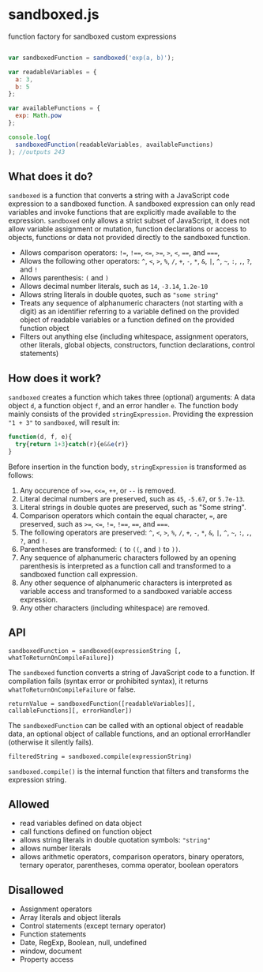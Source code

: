 # sandboxed.js
function factory for sandboxed custom expressions

```javascript

var sandboxedFunction = sandboxed('exp(a, b)');

var readableVariables = {
  a: 3, 
  b: 5
};

var availableFunctions = {
  exp: Math.pow
};

console.log(
  sandboxedFunction(readableVariables, availableFunctions)
); //outputs 243

```

## What does it do?

`sandboxed` is a function that converts a string with a JavaScript code expression to a sandboxed function.  A sandboxed expression can only read variables and invoke functions that are explicitly made available to the expression. `sandboxed` only allows a strict subset of JavaScript, it does not allow variable assignment or mutation, function declarations or access to objects, functions or data not provided directly to the sandboxed function.

* Allows comparison operators: `!=`, `!==`, `<=`, `>=`, `>`, `<`, `==`, and `===`,
* Allows the following other operators: `^`, `<`, `>`, `%`, `/`, `+`, `-`, `*`, `&`, `|`, `^`, `~`, `:`, `,`, `?`, and `!`
* Allows parenthesis: `(` and `)`
* Allows decimal number literals, such as `14`, `-3.14`, `1.2e-10`
* Allows string literals in double quotes, such as `"some string"`
* Treats any sequence of alphanumeric characters (not starting with a digit) as an identifier referring to a variable defined on the provided object of readable variables or a function defined on the provided function object
* Filters out anything else (including whitespace, assignment operators, other literals, global objects, constructors, function declarations, control statements)

## How does it work?

`sandboxed` creates a function which takes three (optional) arguments: A data object `d`, a function object `f`, and an error handler `e`. The function body mainly consists of the provided `stringExpression`. Providing the expression `"1 + 3"` to `sandboxed`, will result in:

```javascript
function(d, f, e){
  try{return 1+3}catch(r){e&&e(r)}
}
```
Before insertion in the function body, `stringExpression` is transformed as follows:

1. Any occurence of `>>=`, `<<=`, `++`, or `--` is removed.
2. Literal decimal numbers are preserved, such as `45`, `-5.67`, or `5.7e-13`.
3. Literal strings in double quotes are preserved, such as "Some string".
4. Comparison operators which contain the equal character, `=`, are preserved, such as `>=`, `<=`, `!=`, `!==`, `==`, and `===`.
5. The following operators are preserved: `^`, `<`, `>`, `%`, `/`, `+`, `-`, `*`, `&`, `|`, `^`, `~`, `:`, `,`, `?`, and `!`.
6. Parentheses are transformed: `(` to `((`, and `)` to `))`.
7. Any sequence of alphanumeric characters followed by an opening parenthesis is interpreted as a function call and transformed to a sandboxed function call expression.
8. Any other sequence of alphanumeric characters is interpreted as variable access and transformed to a sandboxed variable access expression.
9. Any other characters (including whitespace) are removed.

## API

`sandboxedFunction = sandboxed(expressionString [, whatToReturnOnCompileFailure])`

The `sandboxed` function converts a string of JavaScript code to a function. If compilation fails (syntax error or prohibited syntax), it returns `whatToReturnOnCompileFailure` or false.

`returnValue = sandboxedFunction([readableVariables][, callableFunctions][, errorHandler])`

The `sandboxedFunction` can be called with an optional object of readable data, an optional object of callable functions, and an optional errorHandler (otherwise it silently fails).

`filteredString = sandboxed.compile(expressionString)`

`sandboxed.compile()` is the internal function that filters and transforms the expression string.

## Allowed

* read variables defined on data object
* call functions defined on function object
* allows string literals in double quotation symbols: `"string"`
* allows number literals
* allows arithmetic operators, comparison operators, binary operators, ternary operator, parentheses, comma operator, boolean operators

## Disallowed

* Assignment operators
* Array literals and object literals
* Control statements (except ternary operator)
* Function statements
* Date, RegExp, Boolean, null, undefined
* window, document
* Property access
